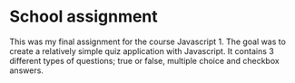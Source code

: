 # School assignment

This was my final assignment for the course Javascript 1.
The goal was to create a relatively simple quiz application with Javascript.
It contains 3 different types of questions; true or false, multiple choice and checkbox answers.
